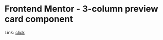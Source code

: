 # Frontend Mentor - 3-column preview card component

Link: [click](https://praw7.github.io/3-column-preview/)
